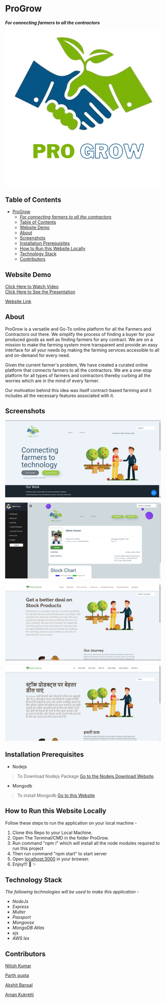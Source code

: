 # ProGrow

#### *For connecting farmers to all the contractors*

![ProGrow](./assets/logo.png)

## Table of Contents

- [ProGrow](#progrow)
  - [*For connecting farmers to all the contractors*](#for-connecting-farmers-to-all-the-contractors)
  - [Table of Contents](#table-of-contents)
  - [Website Demo](#website-demo)
  - [About](#about)
  - [Screenshots](#screenshots)
  - [Installation Prerequisites](#installation-prerequisites)
  - [How to Run this Website Locally](#how-to-run-this-website-locally)
  - [Technology Stack](#technology-stack)
  - [Contributors](#contributors)

## Website Demo

[Click Here to Watch Video](https://youtu.be/KYYQLx76zUM)  
[Click Here to See the Presentation](https://docs.google.com/presentation/d/1HBsWIlOIUaYAGLyz3aeXnn6IkOUGX1hDDlvm06By6hY/edit?usp=sharing)

[Website Link](https://progrow.herokuapp.com/)

## About

ProGrow is a versatile and Go-To online platform for all the Farmers and Contractors out there. We simplify the process of finding a buyer for your produced goods as well as finding farmers for any contract. We are on a mission to make the farming system more transparent and provide an easy interface for all your needs by making the farming services accessible to all and on-demand for every need.

Given the current farmer's problem, We have created a curated online platform that connects farmers to all the contractors. We are a one-stop platform for all types of farmers and contractors thereby curbing all the worries which are in the mind of every farmer.

Our motivation behind this idea was itself contract-based farming and it includes all the necessary features associated with it.

## Screenshots

![Landing Page](./assets/landing.png)

![Farmer Profile](./assets/farmer.png)

![Contractor Dashboard](./assets/1.png)

![Multilingual Feature](./assets/2.png)

## Installation Prerequisites

- Nodejs

> To Download Nodejs Package [Go to the Nodejs Download Website](https://nodejs.org/en/download/).

- Mongodb

> To install Mongodb [Go to this Website](https://docs.mongodb.com/manual/administration/install-community/)

## How to Run this Website Locally
Follow these steps to run the application on your local machine -

1. Clone this Repo to your Local Machine.
2. Open The Terminal/CMD in the folder ProGrow.
3. Run command "npm i" which will install all the node modules required to run this project
4. Then run command "npm start" to start server
6. Open [localhost:3000](localhost:3000/) in your browser.
7. Enjoy!!! :tada: :sparkles:

## Technology Stack

_The following technologies will be used to make this application -_

- _NodeJs_
- _Express_
- _Multer_
- _Passport_
- _Mongoose_
- _MongoDB Atlas_
- _ejs_
- _AWS lex_

## Contributors



[Nitish Kumar](https://github.com/Nitish9711)

[Parth gupta](https://github.com/Parth-Gupta10)

[Akshit Bansal](https://github.com/abansal755)

[Aman Kukretti](https://github.com/aman-kukretti)

